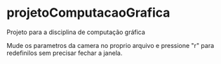 # projetoComputacaoGrafica
Projeto para a disciplina de computação gráfica

Mude os parametros da camera no proprio arquivo e pressione "r" para redefinilos sem precisar fechar a janela.

